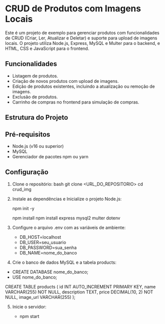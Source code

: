 # CRUD de Produtos com Imagens Locais

Este é um projeto de exemplo para gerenciar produtos com funcionalidades de CRUD (Criar, Ler, Atualizar e Deletar) e suporte para upload de imagens locais. O projeto utiliza Node.js, Express, MySQL e Multer para o backend, e HTML, CSS e JavaScript para o frontend.

## Funcionalidades

- Listagem de produtos.
- Criação de novos produtos com upload de imagens.
- Edição de produtos existentes, incluindo a atualização ou remoção de imagens.
- Exclusão de produtos.
- Carrinho de compras no frontend para simulação de compras.

## Estrutura do Projeto



## Pré-requisitos

- Node.js (v16 ou superior)
- MySQL
- Gerenciador de pacotes npm ou yarn

## Configuração

1. Clone o repositório:
   bash
   git clone <URL_DO_REPOSITORIO>
   cd crud_img



2. Instale as dependências e Inicialize o projeto Node.js:

   npm init -y

   npm install
   npm install express mysql2 multer dotenv

 

3. Configure o arquivo .env com as variáveis de ambiente:

    - DB_HOST=localhost
    - DB_USER=seu_usuario
    - DB_PASSWORD=sua_senha
    - DB_NAME=nome_do_banco

4. Crie o banco de dados MySQL e a tabela products:

- CREATE DATABASE nome_do_banco;
- USE nome_do_banco;

CREATE TABLE products (
    id INT AUTO_INCREMENT PRIMARY KEY,
    name VARCHAR(255) NOT NULL,
    description TEXT,
    price DECIMAL(10, 2) NOT NULL,
    image_url VARCHAR(255)
);

5. Inicie o servidor:

    - npm start


